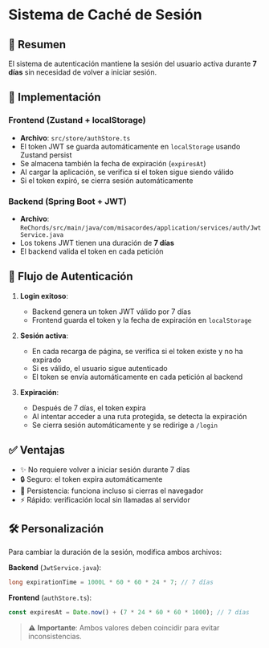 # Sistema de Caché de Sesión

## 🔐 Resumen
El sistema de autenticación mantiene la sesión del usuario activa durante **7 días** sin necesidad de volver a iniciar sesión.

## 📍 Implementación

### Frontend (Zustand + localStorage)
- **Archivo**: `src/store/authStore.ts`
- El token JWT se guarda automáticamente en `localStorage` usando Zustand persist
- Se almacena también la fecha de expiración (`expiresAt`)
- Al cargar la aplicación, se verifica si el token sigue siendo válido
- Si el token expiró, se cierra sesión automáticamente

### Backend (Spring Boot + JWT)
- **Archivo**: `ReChords/src/main/java/com/misacordes/application/services/auth/JwtService.java`
- Los tokens JWT tienen una duración de **7 días**
- El backend valida el token en cada petición

## 🔄 Flujo de Autenticación

1. **Login exitoso**:
   - Backend genera un token JWT válido por 7 días
   - Frontend guarda el token y la fecha de expiración en `localStorage`

2. **Sesión activa**:
   - En cada recarga de página, se verifica si el token existe y no ha expirado
   - Si es válido, el usuario sigue autenticado
   - El token se envía automáticamente en cada petición al backend

3. **Expiración**:
   - Después de 7 días, el token expira
   - Al intentar acceder a una ruta protegida, se detecta la expiración
   - Se cierra sesión automáticamente y se redirige a `/login`

## ✅ Ventajas
- ✨ No requiere volver a iniciar sesión durante 7 días
- 🔒 Seguro: el token expira automáticamente
- 💾 Persistencia: funciona incluso si cierras el navegador
- ⚡ Rápido: verificación local sin llamadas al servidor

## 🛠️ Personalización

Para cambiar la duración de la sesión, modifica ambos archivos:

**Backend** (`JwtService.java`):
```java
long expirationTime = 1000L * 60 * 60 * 24 * 7; // 7 días
```

**Frontend** (`authStore.ts`):
```typescript
const expiresAt = Date.now() + (7 * 24 * 60 * 60 * 1000); // 7 días
```

> ⚠️ **Importante**: Ambos valores deben coincidir para evitar inconsistencias.


